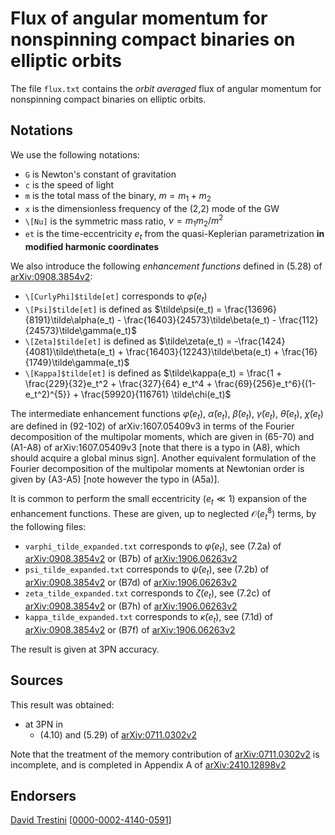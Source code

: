 # Flux of angular momentum for nonspinning compact binaries on elliptic orbits

The file ``flux.txt`` contains the *orbit averaged* flux of angular momentum for nonspinning compact binaries on elliptic orbits.

## Notations

We use the following notations:
* ``G`` is Newton's constant of gravitation
* ``c`` is the speed of light
* ``m`` is the total mass of the binary, $m = m_1 + m_2$
* ``x`` is the dimensionless frequency of the (2,2) mode of the GW
* ``\[Nu]`` is the symmetric mass ratio, $\nu = m_1 m_2 / m^2$
* ``et`` is the time-eccentricity $e_t$ from the quasi-Keplerian parametrization **in modified harmonic coordinates**

We also introduce the following *enhancement functions* defined in (5.28) of [arXiv:0908.3854v2](https://arxiv.org/abs/0908.3854v2):
* ``\[CurlyPhi]$tilde[et]`` corresponds to $\tilde\varphi(e_t)$
* ``\[Psi]$tilde[et]`` is defined as $\tilde\psi(e_t) = \frac{13696}{8191}\tilde\alpha(e_t) - \frac{16403}{24573}\tilde\beta(e_t) - \frac{112}{24573}\tilde\gamma(e_t)$
*  ``\[Zeta]$tilde[et]`` is defined as $\tilde\zeta(e_t) = -\frac{1424}{4081}\tilde\theta(e_t) + \frac{16403}{12243}\tilde\beta(e_t) + \frac{16}{1749}\tilde\gamma(e_t)$
*  ``\[Kappa]$tilde[et]`` is defined as $\tilde\kappa(e_t) = \frac{1 + \frac{229}{32}e_t^2 + \frac{327}{64} e_t^4 + \frac{69}{256}e_t^6}{(1-e_t^2)^{5}} + \frac{59920}{116761} \tilde\chi(e_t)$

The intermediate enhancement functions $\tilde\varphi(e_t)$, $\tilde\alpha(e_t)$, $\tilde\beta(e_t)$, $\tilde\gamma(e_t)$, $\tilde\theta(e_t)$, $\tilde\chi(e_t)$ are defined in (92-102) of arXiv:1607.05409v3 in terms of the Fourier decomposition of the multipolar moments, which are given in (65-70) and (A1-A8) of arXiv:1607.05409v3 [note that there is a typo in (A8), which should acquire a global minus sign]. Another equivalent formulation of the Fourier decomposition of the multipolar moments at Newtonian order is given by (A3-A5) [note however the typo in (A5a)].

It is common to perform the small eccentricity ($e_t \ll 1$) expansion  of the enhancement functions. These are given, up to neglected $\mathcal{O}(e_t^8)$ terms, by the following files:
* ``varphi_tilde_expanded.txt`` corresponds to $\tilde\varphi(e_t)$, see (7.2a) of [arXiv:0908.3854v2](https://arxiv.org/abs/0908.3854v2) or (B7b) of [arXiv:1906.06263v2](https://arxiv.org/abs/1906.06263v2)
* ``psi_tilde_expanded.txt`` corresponds to $\tilde\psi(e_t)$, see (7.2b) of [arXiv:0908.3854v2](https://arxiv.org/abs/0908.3854v2) or (B7d) of [arXiv:1906.06263v2](https://arxiv.org/abs/1906.06263v2)
* ``zeta_tilde_expanded.txt`` corresponds to $\tilde\zeta(e_t)$, see (7.2c) of [arXiv:0908.3854v2](https://arxiv.org/abs/0908.3854v2) or (B7h) of [arXiv:1906.06263v2](https://arxiv.org/abs/1906.06263v2)
* ``kappa_tilde_expanded.txt`` corresponds to $\tilde\kappa(e_t)$, see (7.1d) of [arXiv:0908.3854v2](https://arxiv.org/abs/0908.3854v2) or (B7f) of [arXiv:1906.06263v2](https://arxiv.org/abs/1906.06263v2)

The result is given at 3PN accuracy.

## Sources

This result was obtained:
* at 3PN in
    * (4.10) and (5.29) of [arXiv:0711.0302v2](https://arxiv.org/abs/0711.0302v2)
    
Note that the treatment of the memory contribution of [arXiv:0711.0302v2](https://arxiv.org/abs/0711.0302v2) is incomplete, and is completed in Appendix A of [arXiv:2410.12898v2](https://arxiv.org/abs/2410.12898v2)

## Endorsers

[David Trestini](https://github.com/davidtrestini) [[0000-0002-4140-0591](https://orcid.org/0000-0002-4140-0591)]
